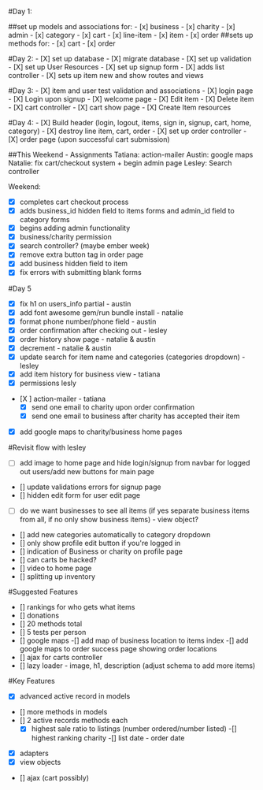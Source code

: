 #Day 1:

##set up models and associations for:
	- [x] business
	- [x] charity
	- [x] admin
	- [x] category
	- [x] cart
	- [x] line-item
	- [x] item
	- [x] order
##sets up methods for:
	- [x] cart
	- [x] order

#Day 2:
	- [X] set up database
	- [X] migrate database
	- [X] set up validation
	- [X] set up User Resources
	- [X] set up signup form
	- [X] adds list controller
	- [X] sets up item new and show routes and views

#Day 3:
	- [X] item and user test validation and associations
	- [X] login page
	- [X] Login upon signup
	- [X] welcome page
	- [X] Edit item
	- [X] Delete item
	- [X] cart controller
	- [X] cart show page
	- [X] Create Item resources

#Day 4:
	- [X] Build header (login, logout, items, sign in, signup, cart, home, category)
	- [X] destroy line item, cart, order
	- [X] set up order controller
	- [X] order page (upon successful cart submission)


##This Weekend - Assignments
Tatiana: action-mailer
Austin: google maps
Natalie: fix cart/checkout system + begin admin page
Lesley: Search controller

Weekend:
- [X] completes cart checkout process
- [X] adds business_id hidden field to items forms and admin_id field to category forms
- [X] begins adding admin functionality
- [X] business/charity permission
- [X] search controller? (maybe ember week)
- [X] remove extra button tag in order page
- [X] add business hidden field to item
- [X] fix errors with submitting blank forms

#Day 5
- [X] fix h1 on users_info partial - austin
- [X] add font awesome gem/run bundle install - natalie
- [X] format phone number/phone field - austin
- [X] order confirmation after checking out - lesley
- [X] order history show page - natalie & austin
- [X] decrement - natalie & austin
- [X] update search for item name and categories (categories dropdown) - lesley
- [X] add item history for business view - tatiana
- [X] permissions lesly
- [X ] action-mailer - tatiana
	- [X] send one email to charity upon order confirmation
	- [X] send one email to business after charity has accepted their item
-[X] add google maps to charity/business home pages

#Revisit flow with lesley
- [ ] add image to home page and hide login/signup from navbar for logged out users/add new buttons for main page
- [] update validations errors for signup page
- [] hidden edit form for user edit page
- [ ] do we want businesses to see all items (if yes separate business items from all, if no only show business items) - view object?
- [] add new categories automatically to category dropdown
- [] only show profile edit button if you're logged in
- [] indication of Business or charity on profile page
- [] can carts be hacked?
- [] video to home page
- [] splitting up inventory

#Suggested Features
- [] rankings for who gets what items
- [] donations
- [] 20 methods total
- [] 5 tests per person
- [] google maps
	-[] add map of business location to items index
	-[] add google maps to order success page showing order locations
- [] ajax for carts controller
- [] lazy loader - image, h1, description (adjust schema to add more items)

#Key Features
- [X] advanced active record in models
- [] more methods in models
- [] 2 active records methods each
	-[X] highest sale ratio to listings (number ordered/number listed)
	-[] highest ranking charity
	-[] list date - order date
- [X] adapters
- [X] view objects
- [] ajax (cart possibly)



